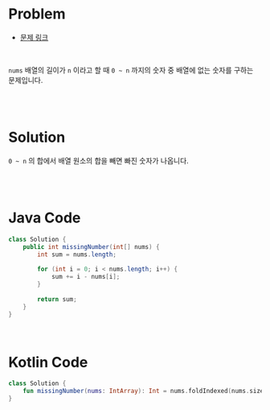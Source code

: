 # Problem

- [문제 링크](https://leetcode.com/problems/missing-number/)

<br>

`nums` 배열의 길이가 `n` 이라고 할 때 `0 ~ n` 까지의 숫자 중 배열에 없는 숫자를 구하는 문제입니다.

<br><br>

# Solution

`0 ~ n` 의 합에서 배열 원소의 합을 빼면 빠진 숫자가 나옵니다.

<br><br>

# Java Code

```java
class Solution {
    public int missingNumber(int[] nums) {
        int sum = nums.length;
        
        for (int i = 0; i < nums.length; i++) {
            sum += i - nums[i];
        }
        
        return sum;
    }
}
```

<br>

# Kotlin Code

```kotlin
class Solution {
    fun missingNumber(nums: IntArray): Int = nums.foldIndexed(nums.size) { acc, i, num -> acc + i - num }
}
```

